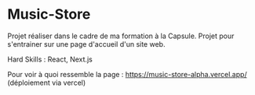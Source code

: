 # Music-Store

Projet réaliser dans le cadre de ma formation à la Capsule.
Projet pour s'entrainer sur une page d'accueil d'un site web.

Hard Skills : React, Next.js

Pour voir à quoi ressemble la page :
https://music-store-alpha.vercel.app/
(déploiement via vercel)
